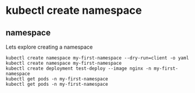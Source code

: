 # kubectl create namespace

## namespace

Lets explore creating a namespace

``` shell
kubectl create namespace my-first-namespace --dry-run=client -o yaml
kubectl create namespace my-first-namespace
kubectl create deployment test-deploy --image nginx -n my-first-namespace
kubectl get pods -n my-first-namespace
kubectl get pods -n my-first-namespace
```

